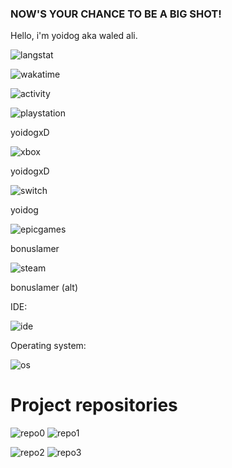 ### **NOW'S YOUR CHANCE TO BE A BIG SHOT!**

Hello, i'm yoidog aka waled ali.

![langstat](https://github-readme-stats.vercel.app/api/top-langs/?username=yoidog)

![wakatime](https://github-readme-stats.vercel.app/api/wakatime?username=yoidog)

![activity](https://activity-graph.herokuapp.com/graph?username=yoidog&theme=minimal)

![playstation](https://img.shields.io/badge/PlayStation-003791?style=for-the-badge&logo=playstation&logoColor=white) 

yoidogxD

![xbox](https://img.shields.io/badge/Xbox-107C10?style=for-the-badge&logo=xbox&logoColor=white) 

yoidogxD

![switch](https://img.shields.io/badge/Nintendo_Switch-E60012?style=for-the-badge&logo=nintendo-switch&logoColor=white) 

yoidog

![epicgames](https://img.shields.io/badge/Epic%20Games-313131?style=for-the-badge&logo=Epic%20Games&logoColor=white) 

bonuslamer

![steam](https://img.shields.io/badge/Steam-000000?style=for-the-badge&logo=steam&logoColor=white) 

bonuslamer (alt)

IDE:

![ide](https://img.shields.io/badge/dev%20c++-1B6AC6?style=for-the-badge)

Operating system:

![os](https://img.shields.io/badge/Windows-0078D6?style=for-the-badge&logo=windows&logoColor=white)

# Project repositories

![repo0](https://github-readme-stats.vercel.app/api/pin/?username=yoidog&repo=desk16)
![repo1](https://github-readme-stats.vercel.app/api/pin/?username=yoidog&repo=opengine)

![repo2](https://github-readme-stats.vercel.app/api/pin/?username=yoidog&repo=FacelessOS2)
![repo3](https://github-readme-stats.vercel.app/api/pin/?username=yoidog&repo=bat2cpp)
